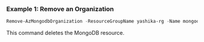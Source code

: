 ### Example 1: Remove an Organization
```powershell
Remove-AzMongodbOrganization -ResourceGroupName yashika-rg -Name mongodbtest1
```

This command deletes the MongoDB resource.

